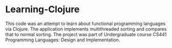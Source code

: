 # Learning-Clojure
This code was an attempt to learn about functional programming languages via Clojure. The application implements multithreaded sorting and compares that to normal sorting. The project was part of Undergraduate course CS441 Programming Languages: Design and Implementation.
